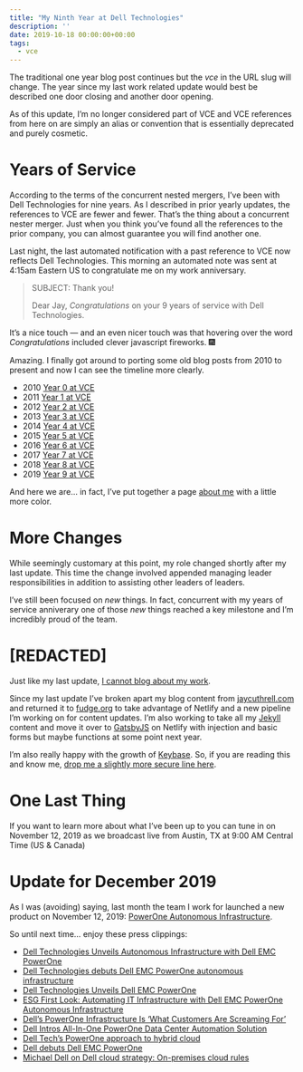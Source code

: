 ```yaml
---
title: "My Ninth Year at Dell Technologies"
description: ''
date: 2019-10-18 00:00:00+00:00
tags:
  - vce
---
```


The traditional one year blog post continues but the *vce* in the URL slug will change. The year since my last work related update would best be described one door closing and another door opening.

As of this update, I’m no longer considered part of VCE and VCE references from here on are simply an alias or convention that is essentially deprecated and purely cosmetic.

Years of Service
================

According to the terms of the concurrent nested mergers, I’ve been with Dell Technologies for nine years. As I described in prior yearly updates, the references to VCE are fewer and fewer. That’s the thing about a concurrent nester merger. Just when you think you’ve found all the references to the prior company, you can almost guarantee you will find another one.

Last night, the last automated notification with a past reference to VCE now reflects Dell Technologies. This morning an automated note was sent at 4:15am Eastern US to congratulate me on my work anniversary.


> SUBJECT: Thank you!
> 
> Dear Jay, *Congratulations* on your 9 years of service with Dell Technologies.
> 
> 

It’s a nice touch — and an even nicer touch was that hovering over the word *Congratulations* included clever javascript fireworks. :fireworks:

Amazing. I finally got around to porting some old blog posts from 2010 to present and now I can see the timeline more clearly.

* 2010 [Year 0 at VCE](https://fudge.org/archive/private-clouds-ahead)
* 2011 [Year 1 at VCE](https://fudge.org/archive/my-first-year-at-vce)
* 2012 [Year 2 at VCE](https://fudge.org/archive/my-second-year-at-vce)
* 2013 [Year 3 at VCE](https://fudge.org/archive/my-third-year-at-vce)
* 2014 [Year 4 at VCE](https://fudge.org/archive/my-fourth-year-at-vce)
* 2015 [Year 5 at VCE](https://fudge.org/archive/my-fifth-year-at-vce)
* 2016 [Year 6 at VCE](https://fudge.org/archive/my-sixth-year-at-vce)
* 2017 [Year 7 at VCE](https://fudge.org/archive/my-seventh-year-at-vce)
* 2018 [Year 8 at VCE](https://fudge.org/archive/my-eighth-year-at-vce)
* 2019 [Year 9 at VCE](https://fudge.org/archive/my-ninth-year-at-vce)

And here we are… in fact, I’ve put together a page [about me](https://jaycuthrell.com/about/) with a little more color.

More Changes
============

While seemingly customary at this point, my role changed shortly after my last update. This time the change involved appended managing leader responsibilities in addition to assisting other leaders of leaders.

I’ve still been focused on *new* things. In fact, concurrent with my years of service anniverary one of those *new* things reached a key milestone and I’m incredibly proud of the team.

[REDACTED]
==========

Just like my last update, [I cannot blog about my work](https://jaycuthrell.com/disclosure).

Since my last update I’ve broken apart my blog content from [jaycuthrell.com](https://jaycuthrell.com) and returned it to [fudge.org](https://fudge.org) to take advantage of Netlify and a new pipeline I’m working on for content updates. I’m also working to take all my [Jekyll](https://jekyll.org) content and move it over to [GatsbyJS](https://gatsbyjs.org) on Netlify with injection and basic forms but maybe functions at some point next year.

I’m also really happy with the growth of [Keybase](https://keybase.io/jaycuthrell). So, if you are reading this and know me, [drop me a slightly more secure line here](https://jaycuthrell.com/contact/).

One Last Thing
==============

If you want to learn more about what I’ve been up to you can tune in on November 12, 2019 as we broadcast live from Austin, TX at 9:00 AM Central Time (US & Canada)

Update for December 2019
========================

As I was (avoiding) saying, last month the team I work for launched a new product on November 12, 2019: [PowerOne Autonomous Infrastructure](https://www.dellemc.com/en-us/converged-infrastructure/powerone.htm).

So until next time… enjoy these press clippings:

* [Dell Technologies Unveils Autonomous Infrastructure with Dell EMC PowerOne](https://corporate.delltechnologies.com/en-us/newsroom/announcements/detailpage.press-releases~usa~2019~11~20191112-dell-technologies-unveils-autonomous-infrastructure-with-dell-emc-powerone.htm#/filter-on/Country:en-us)
* [Dell Technologies debuts Dell EMC PowerOne autonomous infrastructure](https://www.zdnet.com/article/dell-technologies-debuts-powerone-autonomous-infrastructure/)
* [Dell Technologies Unveils Dell EMC PowerOne](https://www.storagereview.com/news/dell-technologies-unveils-dell-emc-powerone)
* [ESG First Look: Automating IT Infrastructure with Dell EMC PowerOne Autonomous Infrastructure](https://www.esg-global.com/validation/automating-it-Infrastructure-with-dell-emc-powerone-autonomous-infrastructure)
* [Dell’s PowerOne Infrastructure Is ‘What Customers Are Screaming For’](https://www.crn.com/news/data-center/dell-s-powerone-infrastructure-is-what-customers-are-screaming-for-)
* [Dell Intros All-In-One PowerOne Data Center Automation Solution](https://www.datacenterknowledge.com/dell-emc/dell-intros-all-one-powerone-data-center-automation-solution)
* [Dell Tech’s PowerOne approach to hybrid cloud](https://www.networkworld.com/article/3453727/dell-techs-powerone-approach-to-hybrid-cloud.html)
* [Dell debuts Dell EMC PowerOne](https://www.itworldcanada.com/article/dell-debuts-dell-emc-powerone-cto-says-competition-incapable-of-doing-what-were-doing-in-automation-space/423962)
* [Michael Dell on Dell cloud strategy: On-premises cloud rules](https://searchstorage.techtarget.com/news/252474002/Michael-Dell-on-Dell-cloud-strategy-On-premises-cloud-rules)
